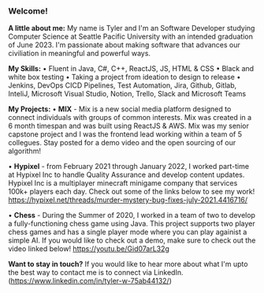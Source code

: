 ### Welcome!

**A little about me:**
My name is Tyler and I'm an Software Developer studying Computer Science at Seattle Pacific University with an intended graduation of June 2023. I'm passionate about making software that advances our civiliation in meaningful and powerful ways. 

**My Skills:**
• Fluent in Java, C#, C++, ReactJS, JS, HTML & CSS 
• Black and white box testing 
• Taking a project from ideation to design to release 
• Jenkins, DevOps CICD Pipelines, Test Automation, Jira, Github, Gitlab, InteliJ, Microsoft Visual 
Studio, Notion, Trello, Slack and Microsoft Teams 

**My Projects:**
• **MIX** - Mix is a new social media platform designed to connect individuals with groups of common interests. Mix was created in a 6 month timespan and was built using ReactJS & AWS. Mix was my senior capstone project and I was the frontend lead working within a team of 5 collegues. Stay posted for a demo video and the open sourcing of our algorithm!

• **Hypixel** - from February 2021 through January 2022, I worked part-time at Hypixel Inc to handle Quality Assurance and develop content updates. Hypixel Inc is a multiplayer minecraft minigame company that services 100k+ players each day. Check out some of the links below to see my work! https://hypixel.net/threads/murder-mystery-bug-fixes-july-2021.4416716/

• **Chess** - During the Summer of 2020, I worked in a team of two to develop a fully-functioning chess game using Java. This project supports two player chess games and has a single player mode where you can play againist a simple AI. If you would like to check out a demo, make sure to check out the video linked below!
https://youtu.be/Gid07arL32g

**Want to stay in touch?**
If you would like to hear more about what I'm upto the best way to contact me is to connect via LinkedIn. (https://www.linkedin.com/in/tyler-w-75ab44132/)

